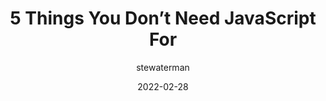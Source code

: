 ---
author: stewaterman
date: 2022-02-28
publisher: lexoral
tags:
  - javascript
target_url: https://lexoral.com/blog/you-dont-need-js/
title: 5 Things You Don’t Need JavaScript For
---